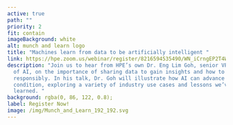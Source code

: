 ```yaml
---
active: true
path: ""
priority: 2
fit: contain
imageBackground: white
alt: munch and learn logo
title: "Machines learn from data to be artificially intelligent "
link: https://hpe.zoom.us/webinar/register/8216594535490/WN_iCrngEP2T4Wlspf8RVvxMQ
description: "Join us to hear from HPE’s own Dr. Eng Lim Goh, senior VP and CTO
  of AI, on the importance of sharing data to gain insights and how to do so
  responsibly. In his talk, Dr. Goh will illustrate how AI can advance the human
  condition, exploring a variety of industry use cases and lessons we’ve
  learned. "
background: rgba(0, 86, 122, 0.8);
label: Register Now!
image: /img/Munch_and_Learn_192_192.svg
---
```


